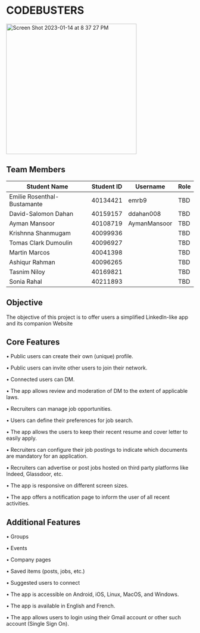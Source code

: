 # CODEBUSTERS
<img width="350" alt="Screen Shot 2023-01-14 at 8 37 27 PM" src="https://user-images.githubusercontent.com/93956512/212505856-c9d87e9f-43bf-42e2-a31d-9a913bc6c3d4.png">

## Team Members

| Student Name                | Student ID | Username     | Role                              |
| --------------------------- | ---------- | ------------ | --------------------------------- |
| Emilie Rosenthal-Bustamante | 40134421   | emrb9        | TBD                               |
| David-Salomon Dahan         | 40159157   | ddahan008    | TBD                               |
| Ayman Mansoor               | 40108719   | AymanMansoor | TBD                               |
| Krishnna Shanmugam          | 40099936   |              | TBD                               |
| Tomas Clark Dumoulin        | 40096927   |              | TBD                               |
| Martin Marcos               | 40041398   |              | TBD                               |
| Ashiqur Rahman              | 40096265   |              | TBD                               |
| Tasnim Niloy                | 40169821   |              | TBD                               |
| Sonia Rahal                 | 40211893   |              | TBD                               |

## Objective 
The objective of this project is to offer users a simplified LinkedIn-like app and its companion Website

## Core Features
•	Public users can create their own (unique) profile.

•	Public users can invite other users to join their network.

•	Connected users can DM. 

•	The app allows review and moderation of DM to the extent of applicable laws.

•	Recruiters can manage job opportunities.

•	Users can define their preferences for job search.

•	The app allows the users to keep their recent resume and cover letter to easily apply.

•	Recruiters can configure their job postings to indicate which documents are mandatory for an application.

•	Recruiters can advertise or post jobs hosted on third party platforms like Indeed, Glassdoor, etc.

•	The app is responsive on different screen sizes.

•	The app offers a notification page to inform the user of all recent activities.

## Additional Features
•	Groups

•	Events

•	Company pages

•	Saved items (posts, jobs, etc.)

•	Suggested users to connect

•	The app is accessible on Android, iOS, Linux, MacOS, and Windows.

•	The app is available in English and French.

•	The app allows users to login using their Gmail account or other such account (Single Sign On).
